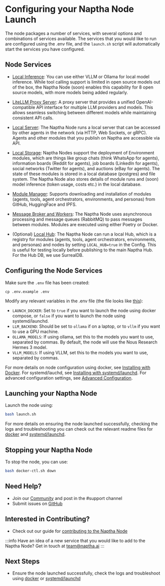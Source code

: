 # Configuring your Naptha Node Launch

The node packages a number of services, with several options and combinations of services available. The services that you would like to run are configured using the .env file, and the `launch.sh` script will automatically start the services you have configured.

## Node Services

- [Local Inference](https://github.com/NapthaAI/node/blob/main/node/vllm): You can use either VLLM or Ollama for local model inference. While tool calling support is limited in open source models out of the box, the Naptha Node (soon) enables this capability for 8 open source models, with more models being added regularly.

- [LiteLLM Proxy Server](https://github.com/NapthaAI/node/tree/main/node/litellm): A proxy server that provides a unified OpenAI-compatible API interface for multiple LLM providers and models. This allows seamless switching between different models while maintaining consistent API calls.

- [Local Server](https://github.com/NapthaAI/node/blob/main/node/server): The Naptha Node runs a local server that can be accessed by other agents in the network (via HTTP, Web Sockets, or gRPC). Agents and other modules that you publish on Naptha are accessible via API.

- [Local Storage](https://github.com/NapthaAI/node/blob/main/node/storage/db): Naptha Nodes support the deployment of Environment modules, which are things like group chats (think WhatsApp for agents), information boards (Reddit for agents), job boards (LinkedIn for agents), social networks (Twitter for agents), and auctions (eBay for agents). The state of these modules is stored in a local database (postgres) and file system. The Naptha Node also stores details of module runs and (soon) model inference (token usage, costs etc.) in the local database.

- [Module Manager](https://github.com/NapthaAI/node/blob/main/node/module_manager.py): Supports downloading and installation of modules (agents, tools, agent orchestrators, environments, and personas) from GitHub, HuggingFace and IPFS. 

- [Message Broker and Workers](https://github.com/NapthaAI/node/blob/main/node/worker): The Naptha Node uses asynchronous processing and message queues (RabbitMQ) to pass messages between modules. Modules are executed using either Poetry or Docker. 

- (Optional) [Local Hub](https://github.com/NapthaAI/node/blob/main/node/storage/hub): The Naptha Node can run a local Hub, which is a registry for modules (agents, tools, agent orchestrators, environments, and personas) and nodes by setting `LOCAL_HUB=true` in the Config. This is useful for testing locally before publishing to the main Naptha Hub. For the Hub DB, we use SurrealDB.

## Configuring the Node Services

Make sure the `.env` file has been created:

```shell
cp .env.example .env
```

Modify any relevant variables in the .env file (the file looks like [this](https://github.com/NapthaAI/naptha-node/blob/main/.env.example)):

- `LAUNCH_DOCKER`: Set to `true` if you want to launch the node using docker compose, or `false` if you want to launch the node using systemd/launchd.
- `LLM_BACKEND`: Should be set to `ollama` if on a laptop, or to `vllm` if you want to use a GPU machine.
- `OLLAMA_MODELS`: If using ollama, set this to the models you want to use, separated by commas. By default, the node will use the Nous Research Hermes 3 model.
- `VLLM_MODELS`: If using VLLM, set this to the models you want to use, separated by commas.

For more details on node configuration using docker, see [Installing with Docker](2-docker.md). For systemd/lauchd, see [Installing with systemd/launchd](3-systemd.md). For advanced configuration settings, see [Advanced Configuration](4-advanced.md).

## Launching your Naptha Node

Launch the node using:

```bash
bash launch.sh
```

For more details on ensuring the node launched successfully, checking the logs and troubleshooting you can check out the relevant readme files for [docker](2-docker.md) and [systemd/launchd](3-systemd.md).

## Stopping your Naptha Node

To stop the node, you can use:

```bash
bash docker-ctl.sh down
```

## Need Help?

- Join our [Community](https://naptha.ai/naptha-community) and post in the #support channel
- Submit issues on [GitHub](https://github.com/NapthaAI)

## Interested in Contributing?

- Check out our guide for [contributing to the Naptha Node](https://docs.naptha.ai/Contributing/infrastructure-contributor)

:::info
Have an idea of a new service that you would like to add to the Naptha Node? Get in touch at [team@naptha.ai](mailto:team@naptha.ai)
:::

## Next Steps

- Ensure the node launched successfully, check the logs and troubleshoot using [docker](2-docker.md) or [systemd/launchd](3-systemd.md)